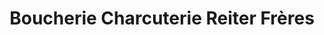 ---
title: "Boucherie Charcuterie Reiter Frères"
url: /baigneux-les-juifs/boucherie-charcuterie-reiter-freres/
shop: Metzgerei
---